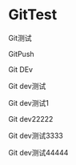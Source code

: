 # GitTest
Git测试


GitPush

Git DEv

Git dev测试


Git dev测试1


Git dev22222

Git dev测试3333

Git dev测试44444
